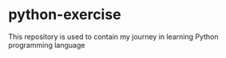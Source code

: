 # python-exercise
This repository is used to contain my journey in learning Python programming language
